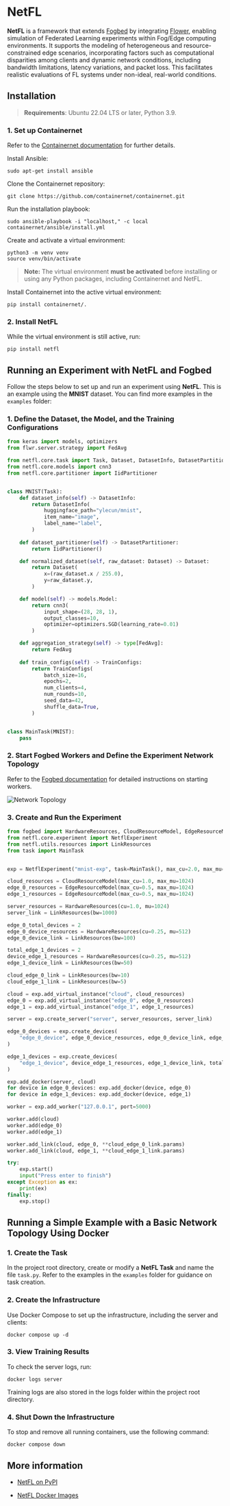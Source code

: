 # NetFL

**NetFL** is a framework that extends [Fogbed](https://github.com/larsid/fogbed) by integrating [Flower](https://github.com/adap/flower), enabling simulation of Federated Learning experiments within Fog/Edge computing environments. It supports the modeling of heterogeneous and resource-constrained edge scenarios, incorporating factors such as computational disparities among clients and dynamic network conditions, including bandwidth limitations, latency variations, and packet loss. This facilitates realistic evaluations of FL systems under non-ideal, real-world conditions.

## Installation

> **Requirements**: Ubuntu 22.04 LTS or later, Python 3.9.

### 1. Set up Containernet

Refer to the [Containernet documentation](https://github.com/containernet/containernet) for further details.

Install Ansible:

```
sudo apt-get install ansible
```

Clone the Containernet repository:

```
git clone https://github.com/containernet/containernet.git
```

Run the installation playbook:

```
sudo ansible-playbook -i "localhost," -c local containernet/ansible/install.yml
```

Create and activate a virtual environment:

```
python3 -m venv venv
source venv/bin/activate
```

> **Note:** The virtual environment **must be activated** before installing or using any Python packages, including Containernet and NetFL.

Install Containernet into the active virtual environment:

```
pip install containernet/.
```

### 2. Install NetFL

While the virtual environment is still active, run:

```
pip install netfl
```

## Running an Experiment with NetFL and Fogbed

Follow the steps below to set up and run an experiment using **NetFL**. This is an example using the **MNIST** dataset. You can find more examples in the `examples` folder:

### 1. Define the Dataset, the Model, and the Training Configurations

```py
from keras import models, optimizers
from flwr.server.strategy import FedAvg

from netfl.core.task import Task, Dataset, DatasetInfo, DatasetPartitioner, TrainConfigs
from netfl.core.models import cnn3
from netfl.core.partitioner import IidPartitioner


class MNIST(Task):
    def dataset_info(self) -> DatasetInfo:
        return DatasetInfo(
            huggingface_path="ylecun/mnist",
            item_name="image",
            label_name="label",
        )
    
    def dataset_partitioner(self) -> DatasetPartitioner:
        return IidPartitioner()

    def normalized_dataset(self, raw_dataset: Dataset) -> Dataset:
        return Dataset(
            x=(raw_dataset.x / 255.0),
            y=raw_dataset.y,
        )

    def model(self) -> models.Model:        
        return cnn3(
            input_shape=(28, 28, 1), 
            output_classes=10,
            optimizer=optimizers.SGD(learning_rate=0.01)
        )

    def aggregation_strategy(self) -> type[FedAvg]:
        return FedAvg
    
    def train_configs(self) -> TrainConfigs:
        return TrainConfigs(
            batch_size=16,
            epochs=2,
            num_clients=4,
            num_rounds=10,
            seed_data=42,
            shuffle_data=True,
        )


class MainTask(MNIST):
    pass

```

### 2. Start Fogbed Workers and Define the Experiment Network Topology

Refer to the [Fogbed documentation](https://larsid.github.io/fogbed/distributed_emulation) for detailed instructions on starting workers.

![Network Topology](https://i.postimg.cc/3r2k2W90/network-topology.png)

### 3. Create and Run the Experiment

```py
from fogbed import HardwareResources, CloudResourceModel, EdgeResourceModel
from netfl.core.experiment import NetflExperiment
from netfl.utils.resources import LinkResources
from task import MainTask


exp = NetflExperiment("mnist-exp", task=MainTask(), max_cu=2.0, max_mu=3072)

cloud_resources = CloudResourceModel(max_cu=1.0, max_mu=1024)
edge_0_resources = EdgeResourceModel(max_cu=0.5, max_mu=1024)
edge_1_resources = EdgeResourceModel(max_cu=0.5, max_mu=1024)

server_resources = HardwareResources(cu=1.0, mu=1024)
server_link = LinkResources(bw=1000)

edge_0_total_devices = 2
edge_0_device_resources = HardwareResources(cu=0.25, mu=512)
edge_0_device_link = LinkResources(bw=100)

total_edge_1_devices = 2
device_edge_1_resources = HardwareResources(cu=0.25, mu=512)
edge_1_device_link = LinkResources(bw=50)

cloud_edge_0_link = LinkResources(bw=10)
cloud_edge_1_link = LinkResources(bw=5)

cloud = exp.add_virtual_instance("cloud", cloud_resources)
edge_0 = exp.add_virtual_instance("edge_0", edge_0_resources)
edge_1 = exp.add_virtual_instance("edge_1", edge_1_resources)

server = exp.create_server("server", server_resources, server_link)

edge_0_devices = exp.create_devices(
    "edge_0_device", edge_0_device_resources, edge_0_device_link, edge_0_total_devices
)

edge_1_devices = exp.create_devices(
    "edge_1_device", device_edge_1_resources, edge_1_device_link, total_edge_1_devices
)

exp.add_docker(server, cloud)
for device in edge_0_devices: exp.add_docker(device, edge_0)
for device in edge_1_devices: exp.add_docker(device, edge_1)

worker = exp.add_worker("127.0.0.1", port=5000)

worker.add(cloud)
worker.add(edge_0)
worker.add(edge_1)

worker.add_link(cloud, edge_0, **cloud_edge_0_link.params)
worker.add_link(cloud, edge_1, **cloud_edge_1_link.params)

try:
    exp.start()
    input("Press enter to finish")
except Exception as ex: 
    print(ex)
finally:
    exp.stop()

```

## Running a Simple Example with a Basic Network Topology Using Docker

### 1. Create the Task

In the project root directory, create or modify a **NetFL Task** and name the file `task.py`. Refer to the examples in the `examples` folder for guidance on task creation.

### 2. Create the Infrastructure

Use Docker Compose to set up the infrastructure, including the server and clients:

```
docker compose up -d
```

### 3. View Training Results

To check the server logs, run:

```
docker logs server
```

Training logs are also stored in the logs folder within the project root directory. 

### 4. Shut Down the Infrastructure

To stop and remove all running containers, use the following command:

```
docker compose down
```

## More information

- [NetFL on PyPI](https://pypi.org/project/netfl)

- [NetFL Docker Images](https://hub.docker.com/r/netfl/netfl/tags)
